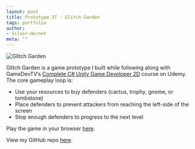 ```yaml
---
layout: post
title: Prototype 37 - Glitch Garden
tags: portfolio
author:
- Silver-Hornet
meta: ""
---
```


![Glitch Garden]({{site.url}}/glitch-garden.gif)

Glitch Garden is a game prototype I built while following along with GameDevTV’s [Complete C# Unity Game Developer 2D](https://www.udemy.com/course/unitycourse/) course on Udemy. The core gameplay loop is:

- Use your resources to buy defenders (cactus, trophy, gnome, or tombstone)
- Place defenders to prevent attackers from reaching the left-side of the screen
- Stop enough defenders to progress to the next level

Play the game in your browser [here](https://play.unity.com/mg/other/glitch-garden-5).

View my GitHub repo [here](https://github.com/silver-hornet/gamedevtv-glitch-garden).